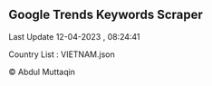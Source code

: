 

## Google Trends Keywords Scraper 
 
Last Update 12-04-2023 , 08:24:41

Country List :
VIETNAM.json



© Abdul Muttaqin 
